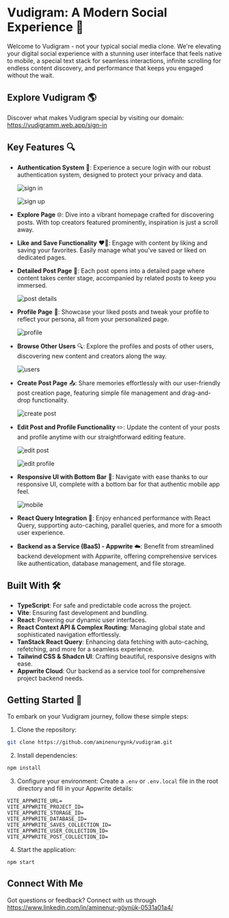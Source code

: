 
# Vudigram: A Modern Social Experience 🚀

Welcome to Vudigram - not your typical social media clone. We're elevating your digital social experience with a stunning user interface that feels native to mobile, a special text stack for seamless interactions, infinite scrolling for endless content discovery, and performance that keeps you engaged without the wait.

## Explore Vudigram 🌎

Discover what makes Vudigram special by visiting our domain: https://vudigramm.web.app/sign-in

## Key Features 🔍

- **Authentication System** 🔑: Experience a secure login with our robust authentication system, designed to protect your privacy and data.
  
  ![sign in](public/assets/images/signIn.png)
  
  ![sign up](public/assets/images/signUp.png)
- **Explore Page** 🌐: Dive into a vibrant homepage crafted for discovering posts. With top creators featured prominently, inspiration is just a scroll away.
  
- **Like and Save Functionality** ❤️💾: Engage with content by liking and saving your favorites. Easily manage what you've saved or liked on dedicated pages.
  
- **Detailed Post Page** 📄: Each post opens into a detailed page where content takes center stage, accompanied by related posts to keep you immersed.
  
  ![post details](public/assets/images/postDetails.png)
  
- **Profile Page** 👤: Showcase your liked posts and tweak your profile to reflect your persona, all from your personalized page.
  
  ![profile](public/assets/images/profile.png)
  
- **Browse Other Users** 🔍: Explore the profiles and posts of other users, discovering new content and creators along the way.
  
  ![users](public/assets/images/users.png)
  
- **Create Post Page** 📤: Share memories effortlessly with our user-friendly post creation page, featuring simple file management and drag-and-drop functionality.
  
  ![create post](public/assets/images/createPost.png)
  
- **Edit Post and Profile Functionality** ✏️: Update the content of your posts and profile anytime with our straightforward editing feature.
  
  ![edit post](public/assets/images/editPost.png)
  
  ![edit profile](public/assets/images/editProfile.png)
  
- **Responsive UI with Bottom Bar** 📱: Navigate with ease thanks to our responsive UI, complete with a bottom bar for that authentic mobile app feel.
  
  ![mobile](public/assets/images/mobileApp.png)
  
- **React Query Integration** 🔄: Enjoy enhanced performance with React Query, supporting auto-caching, parallel queries, and more for a smooth user experience.
  
- **Backend as a Service (BaaS) - Appwrite** ☁️: Benefit from streamlined backend development with Appwrite, offering comprehensive services like authentication, database management, and file storage.
  

## Built With 🛠️

- **TypeScript**: For safe and predictable code across the project.
- **Vite**: Ensuring fast development and bundling.
- **React**: Powering our dynamic user interfaces.
- **React Context API & Complex Routing**: Managing global state and sophisticated navigation effortlessly.
- **TanStack React Query**: Enhancing data fetching with auto-caching, refetching, and more for a seamless experience.
- **Tailwind CSS & Shadcn UI**: Crafting beautiful, responsive designs with ease.
- **Appwrite Cloud**: Our backend as a service tool for comprehensive project backend needs.

## Getting Started 🚀

To embark on your Vudigram journey, follow these simple steps:

1. Clone the repository:
```bash
git clone https://github.com/aminenurgynk/vudigram.git
```

2. Install dependencies:
```bash
npm install
```

3. Configure your environment:
Create a `.env` or `.env.local` file in the root directory and fill in your Appwrite details:
```
VITE_APPWRITE_URL=
VITE_APPWRITE_PROJECT_ID=
VITE_APPWRITE_STORAGE_ID=
VITE_APPWRITE_DATABASE_ID=
VITE_APPWRITE_SAVES_COLLECTION_ID=
VITE_APPWRITE_USER_COLLECTION_ID=
VITE_APPWRITE_POST_COLLECTION_ID=
```

4. Start the application:
```bash
npm start
```

## Connect With Me

Got questions or feedback? Connect with us through https://www.linkedin.com/in/aminenur-göynük-0531a01a4/
